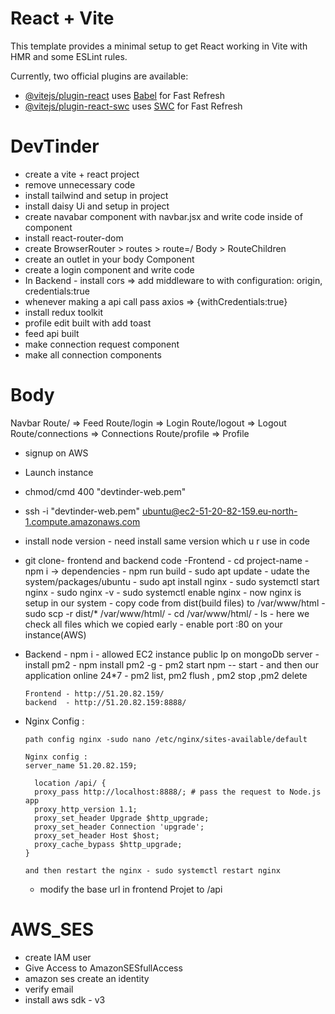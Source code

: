 # React + Vite

This template provides a minimal setup to get React working in Vite with HMR and some ESLint rules.

Currently, two official plugins are available:

- [@vitejs/plugin-react](https://github.com/vitejs/vite-plugin-react/blob/main/packages/plugin-react/README.md) uses [Babel](https://babeljs.io/) for Fast Refresh
- [@vitejs/plugin-react-swc](https://github.com/vitejs/vite-plugin-react-swc) uses [SWC](https://swc.rs/) for Fast Refresh

# DevTinder

- create a vite + react project
- remove unnecessary code
- install tailwind and setup in project
- install daisy Ui and setup in project
- create navabar component with navbar.jsx and write code inside of component
- install react-router-dom
- create BrowserRouter > routes > route=/ Body > RouteChildren
- create an outlet in your body Component
- create a login component and write code
- In Backend - install cors => add middleware to with configuration: origin, credentials:true
- whenever making a api call pass axios => {withCredentials:true}
- install redux toolkit
- profile edit built with add toast
- feed api built
- make connection request component
- make all connection components

# Body

Navbar
Route/ => Feed
Route/login => Login
Route/logout => Logout
Route/connections => Connections
Route/profile => Profile

<!-- aws command -->

- signup on AWS
- Launch instance
- chmod/cmd 400 "devtinder-web.pem"
- ssh -i "devtinder-web.pem" ubuntu@ec2-51-20-82-159.eu-north-1.compute.amazonaws.com
- install node version - need install same version which u r use in code
- git clone- frontend and backend code
  -Frontend - cd project-name - npm i -> dependencies - npm run build - sudo apt update - udate the system/packages/ubuntu - sudo apt install nginx - sudo systemctl start nginx - sudo nginx -v - sudo systemctl enable nginx - now nginx is setup in our system - copy code from dist(build files) to /var/www/html - sudo scp -r dist/\* /var/www/html/ - cd /var/www/html/ - ls - here we check all files which we copied early - enable port :80 on your instance(AWS)
- Backend - npm i - allowed EC2 instance public Ip on mongoDb server - install pm2 - npm install pm2 -g - pm2 start npm -- start - and then our application online 24\*7 - pm2 list, pm2 flush <name>, pm2 stop <name>,pm2 delete <name>

      Frontend - http://51.20.82.159/
      backend  - http://51.20.82.159:8888/

- Nginx Config : 

      path config nginx -sudo nano /etc/nginx/sites-available/default

      Nginx config :
      server_name 51.20.82.159;

        location /api/ {
        proxy_pass http://localhost:8888/; # pass the request to Node.js app
        proxy_http_version 1.1;
        proxy_set_header Upgrade $http_upgrade;
        proxy_set_header Connection 'upgrade';
        proxy_set_header Host $host;
        proxy_cache_bypass $http_upgrade;
      }

      and then restart the nginx - sudo systemctl restart nginx

     -  modify the base url in frontend Projet to /api


# AWS_SES
   - create IAM user
   - Give Access to AmazonSESfullAccess
   - amazon ses create an identity
   - verify email
   - install aws sdk - v3
